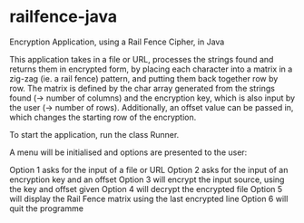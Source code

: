 # railfence-java
Encryption Application, using a Rail Fence Cipher, in Java

This application takes in a file or URL, processes the strings found and returns them in encrypted form, by placing each character into a matrix in a zig-zag (ie. a rail fence) pattern, and putting them back together row by row. The matrix is defined by the char array generated from the strings found (-> number of columns) and the encryption key, which is also input by the user (-> number of rows). Additionally, an offset value can be passed in, which changes the starting row of the encryption.

To start the application, run the class Runner.

A menu will be initialised and options are presented to the user:

Option 1 asks for the input of a file or URL
Option 2 asks for the input of an encryption key and an offset
Option 3 will encrypt the input source, using the key and offset given
Option 4 will decrypt the encrypted file
Option 5 will display the Rail Fence matrix using the last encrypted line
Option 6 will quit the programme
